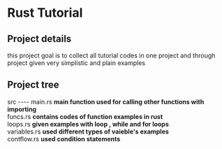 # Rust Tutorial

## Project details 
this project goal is to collect all tutorial codes in one project and through project given very simplistic and plain examples

## Project tree
src ----
        main.rs     **main function used for calling other functions with importing**<br>
        funcs.rs    **contains codes of function examples in rust**<br>
        loops.rs    **given examples with loop , while and for loops**<br>
        variables.rs **used different types of vaieble's examples**<br>
        contflow.rs  **used condition statements**<br>